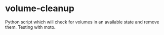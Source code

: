 # volume-cleanup
Python script which will check for volumes in an available state and remove them. Testing with moto.

